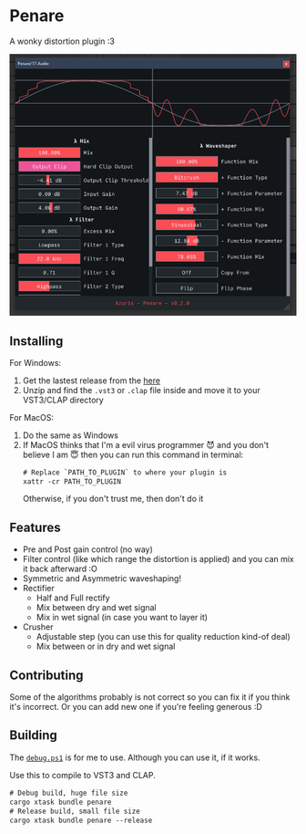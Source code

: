 # Penare

A wonky distortion plugin :3

![UI](assets/ui_0.2.0.png)

## Installing
For Windows:
1. Get the lastest release from the [here](https://github.com/azur1s/penare/releases)
2. Unzip and find the `.vst3` or `.clap` file inside and move it to your VST3/CLAP directory

For MacOS:
1. Do the same as Windows
2. If MacOS thinks that I'm a evil virus programmer 😈 and you don't believe I am 😇 then you can run this command in terminal:
    ```shell
    # Replace `PATH_TO_PLUGIN` to where your plugin is
    xattr -cr PATH_TO_PLUGIN
    ```
    Otherwise, if you don't trust me, then don't do it

## Features
- Pre and Post gain control (no way)
- Filter control (like which range the distortion is applied) and you can mix it back afterward :O
- Symmetric and Asymmetric waveshaping!
- Rectifier
  - Half and Full rectify
  - Mix between dry and wet signal
  - Mix in wet signal (in case you want to layer it)
- Crusher
  - Adjustable step (you can use this for quality reduction kind-of deal)
  - Mix between or in dry and wet signal

## Contributing
Some of the algorithms probably is not correct so you can fix it if you think it's incorrect. Or you can add new one if you're feeling generous :D

## Building

The [`debug.ps1`](debug.ps1) is for me to use. Although you can use it, if it works.

Use this to compile to VST3 and CLAP.

```shell
# Debug build, huge file size
cargo xtask bundle penare
# Release build, small file size
cargo xtask bundle penare --release
```
